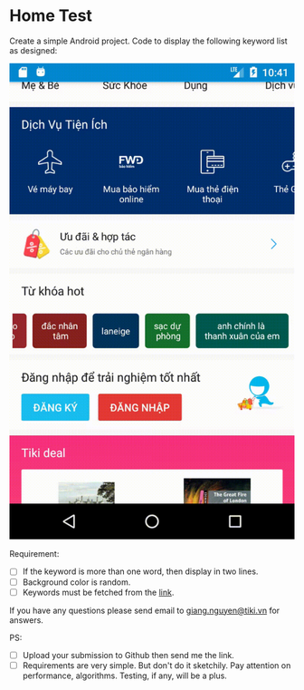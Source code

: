 # Home Test

Create a simple Android project. Code to display the following keyword list as designed:

 ![](./demo.gif)

Requirement:

 * [ ] If the keyword is more than one word, then display in two lines.
 * [ ] Background color is random.
 * [ ] Keywords must be fetched from the [link](https://github.com/tikivn/android-home-test/blob/v2/README.md).

If you have any questions please send email to giang.nguyen@tiki.vn for answers.

PS: 

 * [ ] Upload your submission to Github then send me the link.
 * [ ] Requirements are very simple. But don't do it sketchily. Pay attention on performance, algorithms. Testing, if any, will be a plus.
